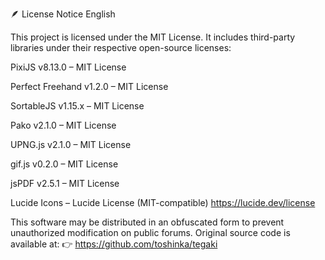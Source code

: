 🪶 License Notice
English

This project is licensed under the MIT License.
It includes third-party libraries under their respective open-source licenses:

PixiJS v8.13.0 – MIT License

Perfect Freehand v1.2.0 – MIT License

SortableJS v1.15.x – MIT License

Pako v2.1.0 – MIT License

UPNG.js v2.1.0 – MIT License

gif.js v0.2.0 – MIT License

jsPDF v2.5.1 – MIT License

Lucide Icons – Lucide License (MIT-compatible)
https://lucide.dev/license

This software may be distributed in an obfuscated form to prevent unauthorized modification on public forums.
Original source code is available at:
👉 https://github.com/toshinka/tegaki